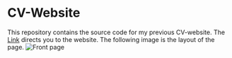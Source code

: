 # CV-Website

This repository contains the source code for my previous CV-website. The [Link](sashuu6.github.io/CV-Website/) directs you to the website. The following image is the layout of the page.
![Front page](docs/home.png")

